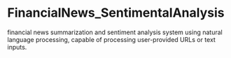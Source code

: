 # FinancialNews_SentimentalAnalysis
 financial news summarization and sentiment analysis system using natural language processing, capable of processing user-provided URLs or text inputs.
